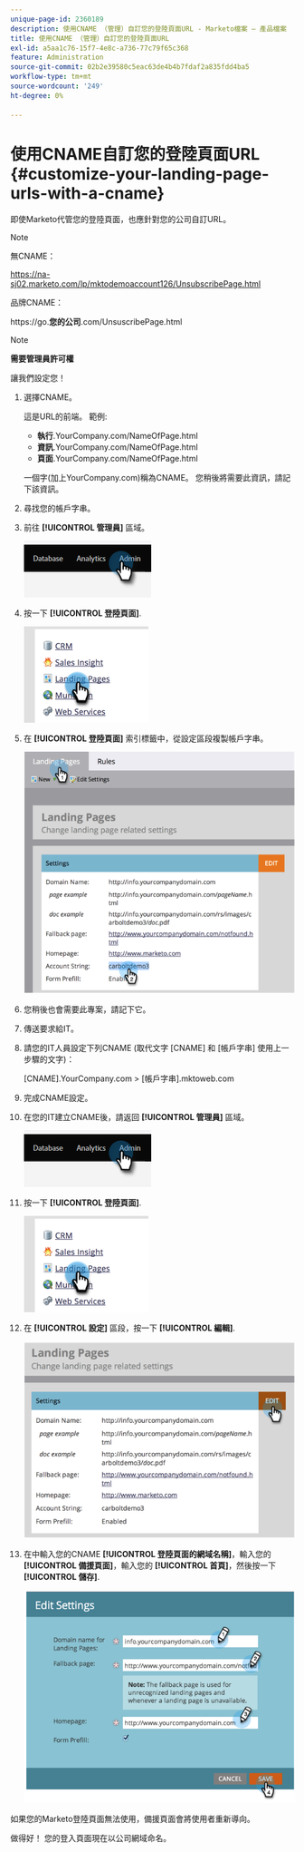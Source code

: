 ```yaml
---
unique-page-id: 2360189
description: 使用CNAME （管理）自訂您的登陸頁面URL - Marketo檔案 — 產品檔案
title: 使用CNAME （管理）自訂您的登陸頁面URL
exl-id: a5aa1c76-15f7-4e8c-a736-77c79f65c368
feature: Administration
source-git-commit: 02b2e39580c5eac63de4b4b7fdaf2a835fdd4ba5
workflow-type: tm+mt
source-wordcount: '249'
ht-degree: 0%

---
```


# 使用CNAME自訂您的登陸頁面URL  {#customize-your-landing-page-urls-with-a-cname}

即使Marketo代管您的登陸頁面，也應針對您的公司自訂URL。

>[!NOTE]
>
>無CNAME：
>
>https://na-sj02.marketo.com/lp/mktodemoaccount126/UnsubscribePage.html
>
>品牌CNAME：
>
>https://go.**您的公司**.com/UnsuscribePage.html

>[!NOTE]
>
>**需要管理員許可權**

讓我們設定您！

1. 選擇CNAME。

   這是URL的前端。 範例:

   * **執行**.YourCompany.com/NameOfPage.html
   * **資訊**.YourCompany.com/NameOfPage.html
   * **頁面**.YourCompany.com/NameOfPage.html

   一個字(加上YourCompany.com)稱為CNAME。 您稍後將需要此資訊，請記下該資訊。

1. 尋找您的帳戶字串。

1. 前往 **[!UICONTROL 管理員]** 區域。

   ![](assets/customize-your-landing-page-urls-with-a-cname-1.png)

1. 按一下 **[!UICONTROL 登陸頁面]**.

   ![](assets/customize-your-landing-page-urls-with-a-cname-2.png)

1. 在 **[!UICONTROL 登陸頁面]** 索引標籤中，從設定區段複製帳戶字串。

   ![](assets/customize-your-landing-page-urls-with-a-cname-3.png)

1. 您稍後也會需要此專案，請記下它。

1. 傳送要求給IT。

1. 請您的IT人員設定下列CNAME (取代文字 [CNAME] 和 [帳戶字串] 使用上一步驟的文字)：

   [CNAME].YourCompany.com > [帳戶字串].mktoweb.com

1. 完成CNAME設定。

1. 在您的IT建立CNAME後，請返回 **[!UICONTROL 管理員]** 區域。

   ![](assets/customize-your-landing-page-urls-with-a-cname-4.png)

1. 按一下 **[!UICONTROL 登陸頁面]**.

   ![](assets/customize-your-landing-page-urls-with-a-cname-5.png)

1. 在 **[!UICONTROL 設定]** 區段，按一下 **[!UICONTROL 編輯]**.

   ![](assets/customize-your-landing-page-urls-with-a-cname-6.png)

1. 在中輸入您的CNAME **[!UICONTROL 登陸頁面的網域名稱]**，輸入您的 **[!UICONTROL 備援頁面]**，輸入您的 **[!UICONTROL 首頁]**，然後按一下 **[!UICONTROL 儲存]**.

   ![](assets/customize-your-landing-page-urls-with-a-cname-7.png)

如果您的Marketo登陸頁面無法使用，備援頁面會將使用者重新導向。

做得好！ 您的登入頁面現在以公司網域命名。
